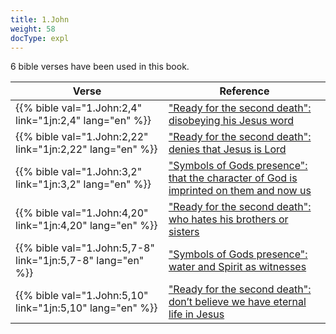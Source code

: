 ```yaml
---
title: 1.John
weight: 58
docType: expl
---
```


6 bible verses have been used in this book.

| Verse | Reference |
|-------|-----------|
| {{% bible val="1.John:2,4" link="1jn:2,4" lang="en" %}} | ["Ready for the second death": disobeying his Jesus word](/expl/content/paradise/the-new-jerusalem#0819) |
| {{% bible val="1.John:2,22" link="1jn:2,22" lang="en" %}} | ["Ready for the second death": denies that Jesus is Lord](/expl/content/paradise/the-new-jerusalem#0819) |
| {{% bible val="1.John:3,2" link="1jn:3,2" lang="en" %}} | ["Symbols of Gods presence": that the character of God is imprinted on them and now us](/expl/content/paradise/the-new-jerusalem#38e5) |
| {{% bible val="1.John:4,20" link="1jn:4,20" lang="en" %}} | ["Ready for the second death": who hates his brothers or sisters](/expl/content/paradise/the-new-jerusalem#0819) |
| {{% bible val="1.John:5,7-8" link="1jn:5,7-8" lang="en" %}} | ["Symbols of Gods presence": water and Spirit as witnesses](/expl/content/paradise/the-new-jerusalem#38e5) |
| {{% bible val="1.John:5,10" link="1jn:5,10" lang="en" %}} | ["Ready for the second death": don’t believe we have eternal life in Jesus](/expl/content/paradise/the-new-jerusalem#0819) |
